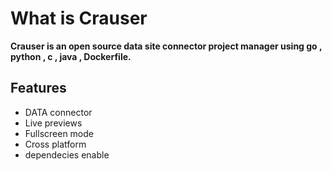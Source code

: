 # What is Crauser
**Crauser is an open source data site connector project manager using 
go , python , c , java , Dockerfile.**


## Features

- DATA connector
- Live previews
- Fullscreen mode
- Cross platform
- dependecies enable




